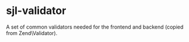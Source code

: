 # sjl-validator
A set of common validators needed for the frontend and backend (copied from Zend\Validator).

